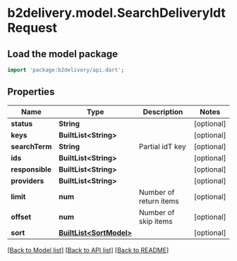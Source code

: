 # b2delivery.model.SearchDeliveryIdtRequest

## Load the model package
```dart
import 'package:b2delivery/api.dart';
```

## Properties
Name | Type | Description | Notes
------------ | ------------- | ------------- | -------------
**status** | **String** |  | [optional] 
**keys** | **BuiltList&lt;String&gt;** |  | [optional] 
**searchTerm** | **String** | Partial idT key | [optional] 
**ids** | **BuiltList&lt;String&gt;** |  | [optional] 
**responsible** | **BuiltList&lt;String&gt;** |  | [optional] 
**providers** | **BuiltList&lt;String&gt;** |  | [optional] 
**limit** | **num** | Number of return items | [optional] 
**offset** | **num** | Number of skip items | [optional] 
**sort** | [**BuiltList&lt;SortModel&gt;**](SortModel.md) |  | [optional] 

[[Back to Model list]](../README.md#documentation-for-models) [[Back to API list]](../README.md#documentation-for-api-endpoints) [[Back to README]](../README.md)


